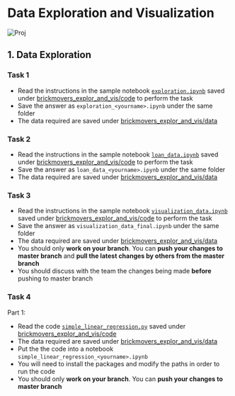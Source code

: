 # Data Exploration and Visualization
![Proj](https://img.shields.io/badge/proj-wip-yellowgreen.svg)

## 1. Data Exploration
### Task 1
- Read the instructions in the sample notebook [`exploration.ipynb`](./code/exploration.ipynb) saved under [brickmovers_explor_and_vis/code](./code) to perform the task
- Save the answer as `exploration_<yourname>.ipynb` under the same folder
- The data required are saved under [brickmovers_explor_and_vis/data](./data)

### Task 2
- Read the instructions in the sample notebook [`loan_data.ipynb`](./code/loan_data.ipynb) saved under [brickmovers_explor_and_vis/code](./code) to perform the task
- Save the answer as `loan_data_<yourname>.ipynb` under the same folder
- The data required are saved under [brickmovers_explor_and_vis/data](./data)

### Task 3
- Read the instructions in the sample notebook [`visualization_data.ipynb`](./code/visualization_data.ipynb) saved under [brickmovers_explor_and_vis/code](./code) to perform the task
- Save the answer as `visualization_data_final.ipynb` under the same folder
- The data required are saved under [brickmovers_explor_and_vis/data](./data)
- You should only **work on your branch**. You can **push your changes to master branch** and **pull the latest changes by others from the master branch**
- You should discuss with the team the changes being made **before** pushing to master branch

### Task 4
Part 1:
- Read the code [`simple_linear_regression.py`](./code/simple_linear_regression.py) saved under [brickmovers_explor_and_vis/code](./code)
- The data required are saved under [brickmovers_explor_and_vis/data](./data)
- Put the the code into a notebook `simple_linear_regression_<yourname>.ipynb`
- You will need to install the packages and modify the paths in order to run the code
- You should only **work on your branch**. You can **push your changes to master branch**
